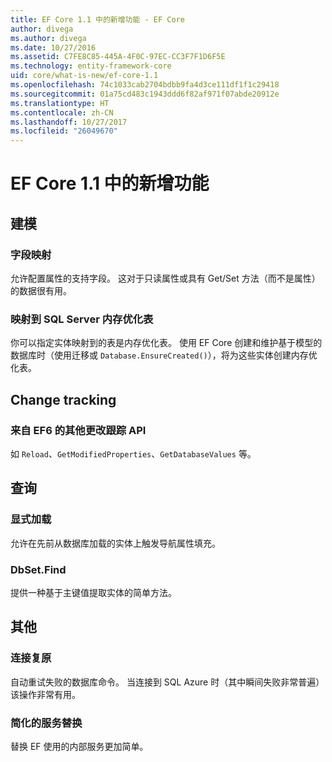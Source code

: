 ```yaml
---
title: EF Core 1.1 中的新增功能 - EF Core
author: divega
ms.author: divega
ms.date: 10/27/2016
ms.assetid: C7FE8C85-445A-4F0C-97EC-CC3F7F1D6F5E
ms.technology: entity-framework-core
uid: core/what-is-new/ef-core-1.1
ms.openlocfilehash: 74c1033cab2704bdbb9fa4d3ce111df1f1c29418
ms.sourcegitcommit: 01a75cd483c1943ddd6f82af971f07abde20912e
ms.translationtype: HT
ms.contentlocale: zh-CN
ms.lasthandoff: 10/27/2017
ms.locfileid: "26049670"
---
```

# <a name="new-features-in-ef-core-11"></a>EF Core 1.1 中的新增功能

## <a name="modelling"></a>建模
### <a name="field-mapping"></a>字段映射
允许配置属性的支持字段。 这对于只读属性或具有 Get/Set 方法（而不是属性）的数据很有用。
### <a name="mapping-to-memory-optimized-tables-in-sql-server"></a>映射到 SQL Server 内存优化表
你可以指定实体映射到的表是内存优化表。 使用 EF Core 创建和维护基于模型的数据库时（使用迁移或 `Database.EnsureCreated()`），将为这些实体创建内存优化表。

## <a name="change-tracking"></a>Change tracking
### <a name="additional-change-tracking-apis-from-ef6"></a>来自 EF6 的其他更改跟踪 API
如 `Reload`、`GetModifiedProperties`、`GetDatabaseValues` 等。

## <a name="query"></a>查询
### <a name="explicit-loading"></a>显式加载
允许在先前从数据库加载的实体上触发导航属性填充。
### <a name="dbsetfind"></a>DbSet.Find
提供一种基于主键值提取实体的简单方法。

## <a name="other"></a>其他
### <a name="connection-resiliency"></a>连接复原
自动重试失败的数据库命令。 当连接到 SQL Azure 时（其中瞬间失败非常普遍）该操作非常有用。
### <a name="simplified-service-replacement"></a>简化的服务替换
替换 EF 使用的内部服务更加简单。
